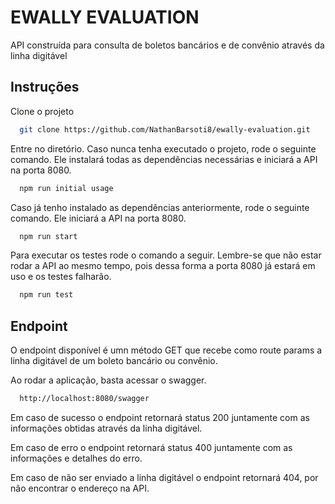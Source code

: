# EWALLY EVALUATION

API construída para consulta de boletos bancários e de convênio através da linha digitável


## Instruções

Clone o projeto

```bash
  git clone https://github.com/NathanBarsoti8/ewally-evaluation.git
```

Entre no diretório. Caso nunca tenha executado o projeto, rode o seguinte comando. Ele instalará todas as dependências necessárias e iniciará a API na porta 8080.

```bash
  npm run initial usage 
```

Caso já tenho instalado as dependências anteriormente, rode o seguinte comando. Ele iniciará a API na porta 8080.

```bash
  npm run start 
```

Para executar os testes rode o comando a seguir. Lembre-se que não estar rodar a API ao mesmo tempo, pois dessa forma a porta 8080 já estará em uso e os testes falharão.

```bash
  npm run test 
```

## Endpoint

O endpoint disponível é umn método GET que recebe como route params a linha digitável de um boleto bancário ou convênio.

Ao rodar a aplicação, basta acessar o swagger.

```bash
  http://localhost:8080/swagger
```

Em caso de sucesso o endpoint retornará status 200 juntamente com as informações obtidas através da linha digitável.

Em caso de erro o endpoint retornará status 400 juntamente com as informações e detalhes do erro.

Em caso de não ser enviado a linha digitável o endpoint retornará 404, por não encontrar o endereço na API.